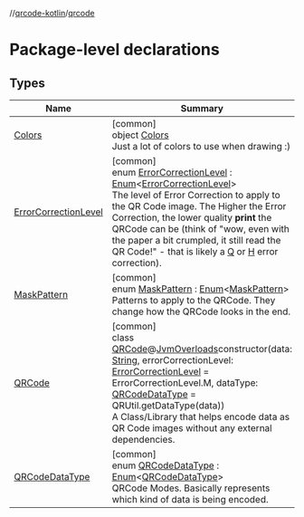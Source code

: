 //[qrcode-kotlin](../../index.md)/[qrcode](index.md)

# Package-level declarations

## Types

| Name | Summary |
|---|---|
| [Colors](-colors/index.md) | [common]<br>object [Colors](-colors/index.md)<br>Just a lot of colors to use when drawing :) |
| [ErrorCorrectionLevel](-error-correction-level/index.md) | [common]<br>enum [ErrorCorrectionLevel](-error-correction-level/index.md) : [Enum](https://kotlinlang.org/api/latest/jvm/stdlib/kotlin/-enum/index.html)&lt;[ErrorCorrectionLevel](-error-correction-level/index.md)&gt; <br>The level of Error Correction to apply to the QR Code image. The Higher the Error Correction, the lower quality **print** the QRCode can be (think of &quot;wow, even with the paper a bit crumpled, it still read the QR Code!&quot; - that is likely a [Q](-error-correction-level/-q/index.md) or [H](-error-correction-level/-h/index.md) error correction). |
| [MaskPattern](-mask-pattern/index.md) | [common]<br>enum [MaskPattern](-mask-pattern/index.md) : [Enum](https://kotlinlang.org/api/latest/jvm/stdlib/kotlin/-enum/index.html)&lt;[MaskPattern](-mask-pattern/index.md)&gt; <br>Patterns to apply to the QRCode. They change how the QRCode looks in the end. |
| [QRCode](-q-r-code/index.md) | [common]<br>class [QRCode](-q-r-code/index.md)@[JvmOverloads](https://kotlinlang.org/api/latest/jvm/stdlib/kotlin.jvm/-jvm-overloads/index.html)constructor(data: [String](https://kotlinlang.org/api/latest/jvm/stdlib/kotlin/-string/index.html), errorCorrectionLevel: [ErrorCorrectionLevel](-error-correction-level/index.md) = ErrorCorrectionLevel.M, dataType: [QRCodeDataType](-q-r-code-data-type/index.md) = QRUtil.getDataType(data))<br>A Class/Library that helps encode data as QR Code images without any external dependencies. |
| [QRCodeDataType](-q-r-code-data-type/index.md) | [common]<br>enum [QRCodeDataType](-q-r-code-data-type/index.md) : [Enum](https://kotlinlang.org/api/latest/jvm/stdlib/kotlin/-enum/index.html)&lt;[QRCodeDataType](-q-r-code-data-type/index.md)&gt; <br>QRCode Modes. Basically represents which kind of data is being encoded. |
